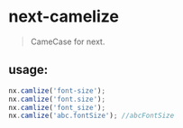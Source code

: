 # next-camelize
> CameCase for next.


## usage:
```js
nx.camlize('font-size');
nx.camlize('font.size');
nx.camlize('font_size');
nx.camlize('abc.fontSize'); //abcFontSize
```
